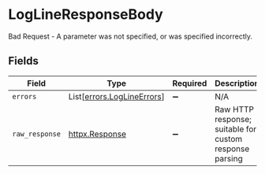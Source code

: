 # LogLineResponseBody

Bad Request - A parameter was not specified, or was specified incorrectly.


## Fields

| Field                                                              | Type                                                               | Required                                                           | Description                                                        |
| ------------------------------------------------------------------ | ------------------------------------------------------------------ | ------------------------------------------------------------------ | ------------------------------------------------------------------ |
| `errors`                                                           | List[[errors.LogLineErrors](../../models/errors/loglineerrors.md)] | :heavy_minus_sign:                                                 | N/A                                                                |
| `raw_response`                                                     | [httpx.Response](https://www.python-httpx.org/api/#response)       | :heavy_minus_sign:                                                 | Raw HTTP response; suitable for custom response parsing            |
